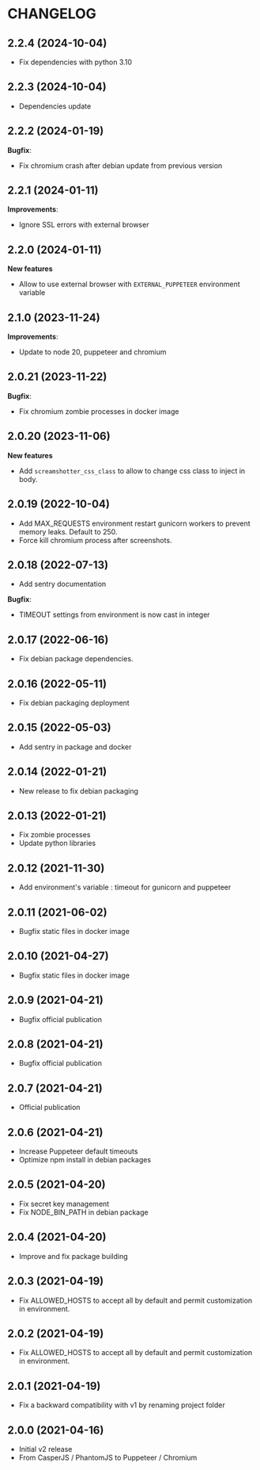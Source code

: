 CHANGELOG
=========

2.2.4        (2024-10-04)
-------------------------

* Fix dependencies with python 3.10


2.2.3        (2024-10-04)
-------------------------

* Dependencies update


2.2.2        (2024-01-19)
-------------------------

**Bugfix**:

* Fix chromium crash after debian update from previous version


2.2.1        (2024-01-11)
-------------------------

**Improvements**:

* Ignore SSL errors with external browser


2.2.0        (2024-01-11)
-------------------------

**New features**

* Allow to use external browser with `EXTERNAL_PUPPETEER` environment variable


2.1.0        (2023-11-24)
-------------------------

**Improvements**:

* Update to node 20, puppeteer and chromium


2.0.21       (2023-11-22)
-------------------------

**Bugfix**:

* Fix chromium zombie processes in docker image


2.0.20       (2023-11-06)
-------------------------

**New features**

* Add `screamshotter_css_class` to allow to change css class to inject in body.


2.0.19       (2022-10-04)
-------------------------

* Add MAX_REQUESTS environment restart gunicorn workers to prevent memory leaks. Default to 250.
* Force kill chromium process after screenshots.


2.0.18       (2022-07-13)
-------------------------

* Add sentry documentation

**Bugfix**:

* TIMEOUT settings from environment is now cast in integer


2.0.17       (2022-06-16)
-------------------------

* Fix debian package dependencies.


2.0.16       (2022-05-11)
-------------------------

* Fix debian packaging deployment


2.0.15       (2022-05-03)
-------------------------

* Add sentry in package and docker


2.0.14       (2022-01-21)
-------------------------

* New release to fix debian packaging


2.0.13       (2022-01-21)
-------------------------

* Fix zombie processes
* Update python libraries


2.0.12   (2021-11-30)
---------------------

* Add environment's variable : timeout for gunicorn and puppeteer


2.0.11   (2021-06-02)
---------------------

* Bugfix static files in docker image


2.0.10   (2021-04-27)
---------------------

* Bugfix static files in docker image


2.0.9    (2021-04-21)
---------------------

* Bugfix official publication


2.0.8    (2021-04-21)
---------------------

* Bugfix official publication


2.0.7    (2021-04-21)
---------------------

* Official publication


2.0.6    (2021-04-21)
---------------------

* Increase Puppeteer default timeouts
* Optimize npm install in debian packages


2.0.5    (2021-04-20)
---------------------

* Fix secret key management
* Fix NODE_BIN_PATH in debian package


2.0.4    (2021-04-20)
---------------------

* Improve and fix package building


2.0.3    (2021-04-19)
---------------------

* Fix ALLOWED_HOSTS to accept all by default and permit customization in environment.


2.0.2    (2021-04-19)
---------------------

* Fix ALLOWED_HOSTS to accept all by default and permit customization in environment.

2.0.1    (2021-04-19)
---------------------

* Fix a backward compatibility with v1 by renaming project folder


2.0.0    (2021-04-16)
---------------------

* Initial v2 release
* From CasperJS / PhantomJS to Puppeteer / Chromium
